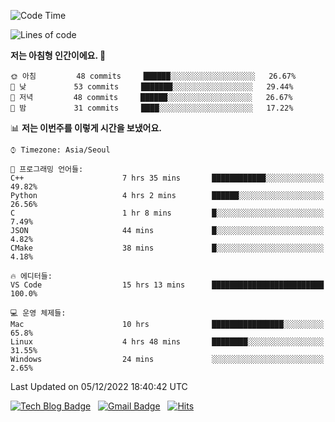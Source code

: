 <!-- ### Hi there 👋 -->

<!--
**dnchoi/dnchoi** is a ✨ _special_ ✨ repository because its `README.md` (this file) appears on your GitHub profile.

Here are some ideas to get you started:

- 🔭 I’m currently working on ...
- 🌱 I’m currently learning ...
- 👯 I’m looking to collaborate on ...
- 🤔 I’m looking for help with ...
- 💬 Ask me about ...
- 📫 How to reach me: ...
- 😄 Pronouns: ...
- ⚡ Fun fact: ...
-->

<!--START_SECTION:waka-->
![Code Time](http://img.shields.io/badge/Code%20Time-274%20hrs%2037%20mins-blue)

![Lines of code](https://img.shields.io/badge/%EC%A0%80%EB%8A%94%20%EC%97%AC%ED%83%9C%EA%B9%8C%EC%A7%80%20-118%20Thousand%20%EC%A4%84%EC%9D%98%20%EC%BD%94%EB%93%9C%EB%A5%BC%20%EC%9E%91%EC%84%B1%ED%96%88%EC%96%B4%EC%9A%94.-blue)

**저는 아침형 인간이에요. 🐤** 

```text
🌞 아침         48 commits     ██████░░░░░░░░░░░░░░░░░░░   26.67% 
🌆 낮　         53 commits     ███████░░░░░░░░░░░░░░░░░░   29.44% 
🌃 저녁         48 commits     ██████░░░░░░░░░░░░░░░░░░░   26.67% 
🌙 밤　         31 commits     ████░░░░░░░░░░░░░░░░░░░░░   17.22%

```


📊 **저는 이번주를 이렇게 시간을 보냈어요.** 

```text
⌚︎ Timezone: Asia/Seoul

💬 프로그래밍 언어들: 
C++                      7 hrs 35 mins       ████████████░░░░░░░░░░░░░   49.82% 
Python                   4 hrs 2 mins        ██████░░░░░░░░░░░░░░░░░░░   26.56% 
C                        1 hr 8 mins         █░░░░░░░░░░░░░░░░░░░░░░░░   7.49% 
JSON                     44 mins             █░░░░░░░░░░░░░░░░░░░░░░░░   4.82% 
CMake                    38 mins             █░░░░░░░░░░░░░░░░░░░░░░░░   4.18%

🔥 에디터들: 
VS Code                  15 hrs 13 mins      █████████████████████████   100.0%

💻 운영 체제들: 
Mac                      10 hrs              ████████████████░░░░░░░░░   65.8% 
Linux                    4 hrs 48 mins       ████████░░░░░░░░░░░░░░░░░   31.55% 
Windows                  24 mins             ░░░░░░░░░░░░░░░░░░░░░░░░░   2.65%

```


 Last Updated on 05/12/2022 18:40:42 UTC
<!--END_SECTION:waka-->


[![Tech Blog Badge](http://img.shields.io/badge/-Tech%20blog-black?style=flat-square&logo=github&link=https://zzsza.github.io/)](https://dnchoi.github.io/)
&nbsp;
[![Gmail Badge](https://img.shields.io/badge/Gmail-d14836?style=flat-square&logo=Gmail&logoColor=white&link=mailto:snugyun01@gmail.com)](mailto:dongnyeokc@gmail.com)
&nbsp;
[![Hits](https://hits.seeyoufarm.com/api/count/incr/badge.svg?url=https%3A%2F%2Fgithub.com%2Fgjbae1212%2Fhit-counter&count_bg=%233D7CC8&title_bg=%23555555&icon=&icon_color=%23E7E7E7&title=hits&edge_flat=false)](https://hits.seeyoufarm.com)
<!-- 
![Anurag's github stats](https://github-readme-stats.vercel.app/api?username=dnchoi&show_icons=true&theme=tokyonight)
&nbsp;
![Top Langs](https://github-readme-stats.vercel.app/api/top-langs/?username=dnchoi&layout=compact&theme=tokyonight)
 -->
<div align='center'>
